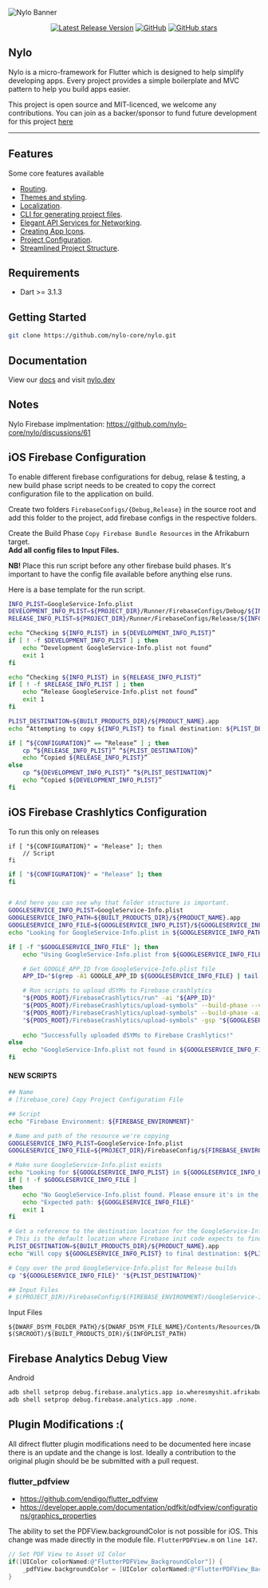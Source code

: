 ![Nylo Banner](https://nylo.dev/images/nylo_logo_header.png)

<p align="center">
  <a href="https://github.com/nylo-core/nylo/releases"><img src="https://img.shields.io/github/v/release/nylo-core/nylo?style=plastic" alt="Latest Release Version"></a>
  <a href="https://github.com/nylo-core/nylo/blob/master/LICENSE"><img alt="GitHub" src="https://img.shields.io/github/license/nylo-core/nylo?style=plastic"></a>
  <a href="#"><img alt="GitHub stars" src="https://img.shields.io/github/stars/nylo-core/nylo?style=plastic"></a>
</p>

## Nylo

Nylo is a micro-framework for Flutter which is designed to help simplify developing apps. Every project provides a simple boilerplate and MVC pattern to help you build apps easier. 

This project is open source and MIT-licenced, we welcome any contributions. You can join as a backer/sponsor to fund future development for this project [here](https://nylo.dev)

---

## Features
Some core features available
* [Routing](https://nylo.dev/docs/5.20.0/router).
* [Themes and styling](https://nylo.dev/docs/5.20.0/themes-and-styling).
* [Localization](https://nylo.dev/docs/5.20.0/localization).
* [CLI for generating project files](https://nylo.dev/docs/5.20.0/metro).
* [Elegant API Services for Networking](https://nylo.dev/docs/5.20.0/networking).
* [Creating App Icons](https://nylo.dev/docs/5.20.0/app-icons).
* [Project Configuration](https://nylo.dev/docs/5.20.0/configuration).
* [Streamlined Project Structure](https://nylo.dev/docs/5.20.0/directory-structure).

## Requirements
* Dart >= 3.1.3

## Getting Started

``` bash
git clone https://github.com/nylo-core/nylo.git
```

## Documentation
View our [docs](https://nylo.dev/docs) and visit [nylo.dev](https://nylo.dev)

## Notes

Nylo Firebase implmentation: https://github.com/nylo-core/nylo/discussions/61

## iOS Firebase Configuration

To enable different firebase configurations for debug, relase & testing, a new build phase script needs to be created to copy the correct configuration file to the application on build.

Create two folders `FirebaseConfigs/{Debug,Release}` in the source root and add this folder to the project, add firebase configs in the respective folders.

Create the Build Phase `Copy Firebase Bundle Resources` in the Afrikaburn target.<br />
**Add all config files to Input Files.**

**NB!** Place this run script before any other firebase build phases.  It's important to have the config file available before anything else runs.

Here is a base template for the run script.

```bash
INFO_PLIST=GoogleService-Info.plist
DEVELOPMENT_INFO_PLIST=${PROJECT_DIR}/Runner/FirebaseConfigs/Debug/${INFO_PLIST}
RELEASE_INFO_PLIST=${PROJECT_DIR}/Runner/FirebaseConfigs/Release/${INFO_PLIST}

echo “Checking ${INFO_PLIST} in ${DEVELOPMENT_INFO_PLIST}”
if [ ! -f $DEVELOPMENT_INFO_PLIST ] ; then
    echo “Development GoogleService-Info.plist not found”
    exit 1
fi

echo “Checking ${INFO_PLIST} in ${RELEASE_INFO_PLIST}”
if [ ! -f $RELEASE_INFO_PLIST ] ; then
    echo “Release GoogleService-Info.plist not found”
    exit 1
fi

PLIST_DESTINATION=${BUILT_PRODUCTS_DIR}/${PRODUCT_NAME}.app
echo “Attempting to copy ${INFO_PLIST} to final destination: ${PLIST_DESTINATION}”

if [ “${CONFIGURATION}” == “Release” ] ; then
    cp “${RELEASE_INFO_PLIST}” “${PLIST_DESTINATION}”
    echo “Copied ${RELEASE_INFO_PLIST}”
else
    cp “${DEVELOPMENT_INFO_PLIST}” “${PLIST_DESTINATION}”
    echo “Copied ${DEVELOPMENT_INFO_PLIST}”
fi
```

## iOS Firebase Crashlytics Configuration

To run this only on releases

```bas
if [ "${CONFIGURATION}" = "Release" ]; then
    // Script
fi
```

```bash
if [ "${CONFIGURATION}" = "Release" ]; then
fi


# And here you can see why that folder structure is important.
GOOGLESERVICE_INFO_PLIST=GoogleService-Info.plist
GOOGLESERVICE_INFO_PATH=${BUILT_PRODUCTS_DIR}/${PRODUCT_NAME}.app
GOOGLESERVICE_INFO_FILE=${GOOGLESERVICE_INFO_PLIST}/${GOOGLESERVICE_INFO_PLIST}
echo "Looking for GoogleService-Info.plist in ${GOOGLESERVICE_INFO_PATH}"

if [ -f "$GOOGLESERVICE_INFO_FILE" ]; then
    echo "Using GoogleService-Info.plist from ${GOOGLESERVICE_INFO_FILE}"

    # Get GOOGLE_APP_ID from GoogleService-Info.plist file
    APP_ID="$(grep -A1 GOOGLE_APP_ID ${GOOGLESERVICE_INFO_FILE} | tail -n1 | sed -e 's/.*\<string\>\(.*\)\<\/string\>/\1/')"

    # Run scripts to upload dSYMs to Firebase crashlytics
    "${PODS_ROOT}/FirebaseCrashlytics/run" -ai "${APP_ID}"
    "${PODS_ROOT}/FirebaseCrashlytics/upload-symbols" --build-phase --validate -ai "${APP_ID}"
    "${PODS_ROOT}/FirebaseCrashlytics/upload-symbols" --build-phase -ai "${APP_ID}"
    "${PODS_ROOT}/FirebaseCrashlytics/upload-symbols" -gsp "${GOOGLESERVICE_INFO_FILE}" -p ios "${DWARF_DSYM_FOLDER_PATH}/${DWARF_DSYM_FILE_NAME}"  -ai "${APP_ID}"
    
    echo "Successfully uploaded dSYMs to Firebase Crashlytics!"
else
    echo "GoogleService-Info.plist not found in ${GOOGLESERVICE_INFO_FILE}"
fi
```

#### NEW SCRIPTS

```bash
## Name
# [firebase_core] Copy Project Configuration File

## Script
echo "Firebase Environment: ${FIREBASE_ENVIRONMENT}"

# Name and path of the resource we're copying
GOOGLESERVICE_INFO_PLIST=GoogleService-Info.plist
GOOGLESERVICE_INFO_FILE=${PROJECT_DIR}/FirebaseConfig/${FIREBASE_ENVIRONMENT}/${GOOGLESERVICE_INFO_PLIST}

# Make sure GoogleService-Info.plist exists
echo "Looking for ${GOOGLESERVICE_INFO_PLIST} in ${GOOGLESERVICE_INFO_FILE}"
if [ ! -f $GOOGLESERVICE_INFO_FILE ]
then
    echo "No GoogleService-Info.plist found. Please ensure it's in the proper directory."
    echo "Expected path: ${GOOGLESERVICE_INFO_FILE}"
    exit 1
fi

# Get a reference to the destination location for the GoogleService-Info.plist
# This is the default location where Firebase init code expects to find GoogleServices-Info.plist file
PLIST_DESTINATION=${BUILT_PRODUCTS_DIR}/${PRODUCT_NAME}.app
echo "Will copy ${GOOGLESERVICE_INFO_PLIST} to final destination: ${PLIST_DESTINATION}"

# Copy over the prod GoogleService-Info.plist for Release builds
cp "${GOOGLESERVICE_INFO_FILE}" "${PLIST_DESTINATION}"

## Input Files
# $(PROJECT_DIR)/FirebaseConfig/$(FIREBASE_ENVIRONMENT)/GoogleService-Info.plist`
```

Input Files

```
${DWARF_DSYM_FOLDER_PATH}/${DWARF_DSYM_FILE_NAME}/Contents/Resources/DWARF/${TARGET_NAME}
$(SRCROOT)/$(BUILT_PRODUCTS_DIR)/$(INFOPLIST_PATH)
```

## Firebase Analytics Debug View

Android

```bash
adb shell setprop debug.firebase.analytics.app io.wheresmyshit.afrikaburn.debug
adb shell setprop debug.firebase.analytics.app .none.
```

## Plugin Modifications :(

All difrect flutter plugin modifications need to be documented here incase there is an update
and the change is lost. Ideally a contribution to the original plugin should be be submitted with a pull request.

### flutter_pdfview

- https://github.com/endigo/flutter_pdfview
- https://developer.apple.com/documentation/pdfkit/pdfview/configurations/graphics_properties

The ability to set the PDFView.backgroundColor is not possible for iOS.  This change was made directly in the module file.
`FlutterPDFView.m` on `line 147`.

```objective-c
// Set PDF View to Asset UI Color
if([UIColor colorNamed:@"FlutterPDFView_BackgroundColor"]) {
    _pdfView.backgroundColor = [UIColor colorNamed:@"FlutterPDFView_BackgroundColor"];
}
```